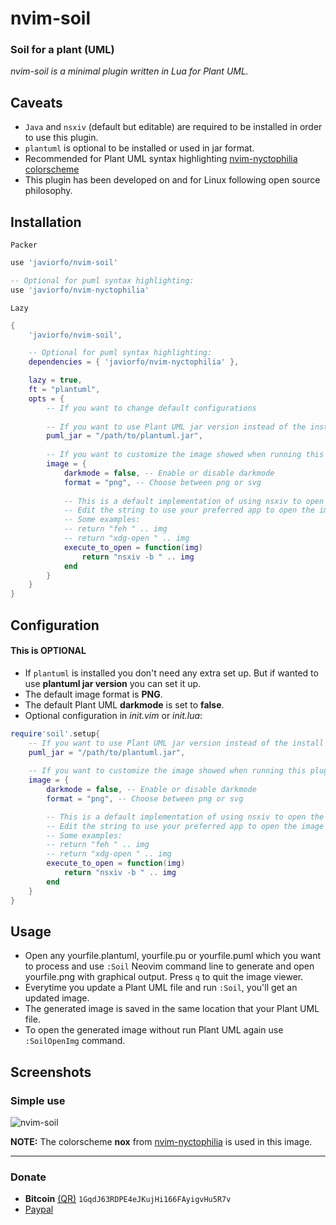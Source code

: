 # nvim-soil
### Soil for a plant (UML)
*nvim-soil is a minimal plugin written in Lua for Plant UML.*

## Caveats
- `Java` and `nsxiv` (default but editable) are required to be installed in order to use this plugin.
- `plantuml` is optional to be installed or used in jar format.
- Recommended for Plant UML syntax highlighting [nvim-nyctophilia colorscheme](https://github.com/javiorfo/nvim-nyctophilia)
- This plugin has been developed on and for Linux following open source philosophy.

## Installation
`Packer`
```lua
use 'javiorfo/nvim-soil'

-- Optional for puml syntax highlighting:
use 'javiorfo/nvim-nyctophilia'
```
`Lazy`
```lua
{ 
    'javiorfo/nvim-soil',

    -- Optional for puml syntax highlighting:
    dependencies = { 'javiorfo/nvim-nyctophilia' },

    lazy = true,
    ft = "plantuml",
    opts = {
        -- If you want to change default configurations
        
        -- If you want to use Plant UML jar version instead of the install version
        puml_jar = "/path/to/plantuml.jar",
        
        -- If you want to customize the image showed when running this plugin
        image = {
            darkmode = false, -- Enable or disable darkmode
            format = "png", -- Choose between png or svg
    
            -- This is a default implementation of using nsxiv to open the resultant image
            -- Edit the string to use your preferred app to open the image (as if it were a command line)
            -- Some examples:
            -- return "feh " .. img
            -- return "xdg-open " .. img
            execute_to_open = function(img) 
                return "nsxiv -b " .. img
            end
        }
    }
}
```

## Configuration
#### This is OPTIONAL
- If `plantuml` is installed you don't need any extra set up. But if wanted to use **plantuml jar version** you can set it up.
- The default image format is **PNG**. 
- The default Plant UML **darkmode** is set to **false**. 
- Optional configuration in *init.vim* or *init.lua*:
```lua
require'soil'.setup{ 
    -- If you want to use Plant UML jar version instead of the install version
    puml_jar = "/path/to/plantuml.jar",
    
    -- If you want to customize the image showed when running this plugin
    image = {
        darkmode = false, -- Enable or disable darkmode 
        format = "png", -- Choose between png or svg

        -- This is a default implementation of using nsxiv to open the resultant image
        -- Edit the string to use your preferred app to open the image (as if it were a command line)
        -- Some examples:
        -- return "feh " .. img
        -- return "xdg-open " .. img
        execute_to_open = function(img) 
            return "nsxiv -b " .. img
        end
    }
}
```

## Usage
- Open any yourfile.plantuml, yourfile.pu or yourfile.puml which you want to process and use `:Soil` Neovim command line to generate and open yourfile.png with graphical output. Press `q` to quit the image viewer.
- Everytime you update a Plant UML file and run `:Soil`, you'll get an updated image.
- The generated image is saved in the same location that your Plant UML file.
- To open the generated image without run Plant UML again use `:SoilOpenImg` command.

## Screenshots
### Simple use

<img src="https://github.com/javiorfo/img/blob/master/nvim-soil/soil2.gif?raw=true" alt="nvim-soil"/>

**NOTE:** The colorscheme **nox** from [nvim-nyctophilia](https://github.com/javiorfo/nvim-nyctophilia) is used in this image.

---

### Donate
- **Bitcoin** [(QR)](https://raw.githubusercontent.com/javiorfo/img/master/crypto/bitcoin.png)  `1GqdJ63RDPE4eJKujHi166FAyigvHu5R7v`
- [Paypal](https://www.paypal.com/donate/?hosted_button_id=FA7SGLSCT2H8G)
